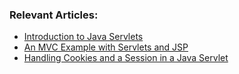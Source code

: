 ### Relevant Articles:
- [Introduction to Java Servlets](http://www.baeldung.com/intro-to-servlets)
- [An MVC Example with Servlets and JSP](http://www.baeldung.com/mvc-servlet-jsp)
- [Handling Cookies and a Session in a Java Servlet](http://www.baeldung.com/java-servlet-cookies-session)
